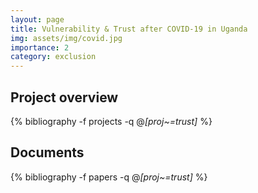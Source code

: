 ```yaml
---
layout: page
title: Vulnerability & Trust after COVID-19 in Uganda
img: assets/img/covid.jpg
importance: 2
category: exclusion
---
```


## Project overview

<div class="publications">

  {% bibliography -f projects -q @*[proj~=trust]* %}

</div>

## Documents

<div class="publications">

  {% bibliography -f papers -q @*[proj~=trust]* %}

</div>
